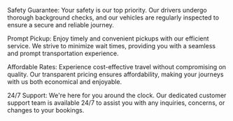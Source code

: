 Safety Guarantee:
Your safety is our top priority. Our drivers undergo thorough background checks, and our vehicles are regularly inspected to ensure a secure and reliable journey.

Prompt Pickup:
Enjoy timely and convenient pickups with our efficient service. We strive to minimize wait times, providing you with a seamless and prompt transportation experience.

Affordable Rates:
Experience cost-effective travel without compromising on quality. Our transparent pricing ensures affordability, making your journeys with us both economical and enjoyable.

24/7 Support:
We're here for you around the clock. Our dedicated customer support team is available 24/7 to assist you with any inquiries, concerns, or changes to your bookings.